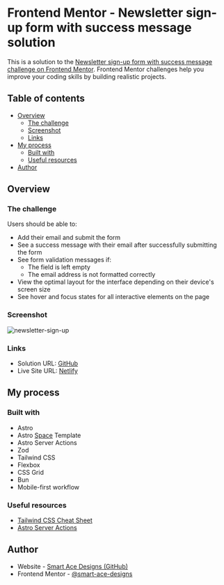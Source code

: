 # Frontend Mentor - Newsletter sign-up form with success message solution

This is a solution to the [Newsletter sign-up form with success message challenge on Frontend Mentor](https://www.frontendmentor.io/challenges/newsletter-signup-form-with-success-message-3FC1AZbNrv). Frontend Mentor challenges help you improve your coding skills by building realistic projects.

## Table of contents

- [Overview](#overview)
  - [The challenge](#the-challenge)
  - [Screenshot](#screenshot)
  - [Links](#links)
- [My process](#my-process)
  - [Built with](#built-with)
  - [Useful resources](#useful-resources)
- [Author](#author)

## Overview

### The challenge

Users should be able to:

- Add their email and submit the form
- See a success message with their email after successfully submitting the form
- See form validation messages if:
  - The field is left empty
  - The email address is not formatted correctly
- View the optimal layout for the interface depending on their device's screen size
- See hover and focus states for all interactive elements on the page

### Screenshot
![newsletter-sign-up](https://github.com/user-attachments/assets/aa578f5d-0ec2-4700-8c6c-c198748621f3)

### Links

- Solution URL: [GitHub](https://github.com/Smart-Ace-Designs/Astro-Newsletter-Sign-Up)
- Live Site URL: [Netlify](https://smartacedesigns-astro-newsletter-su.netlify.app/)

## My process

### Built with

- Astro
- Astro [Space](https://github.com/Smart-Ace-Designs/Astro-Space) Template
- Astro Server Actions
- Zod
- Tailwind CSS
- Flexbox
- CSS Grid
- Bun
- Mobile-first workflow

### Useful resources

- [Tailwind CSS Cheat Sheet](https://tailwindcomponents.com/cheatsheet/)
- [Astro Server Actions](https://github.com/withastro/roadmap/blob/actions/proposals/0046-actions.md)

## Author

- Website - [Smart Ace Designs (GitHub)](https://github.com/Smart-Ace-Designs)
- Frontend Mentor - [@smart-ace-designs](https://www.frontendmentor.io/profile/Smart-Ace-Designs)
